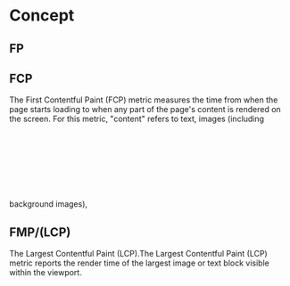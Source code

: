 # Concept

## FP
## FCP
The First Contentful Paint (FCP) metric measures the time from when the page starts loading to when any part of the page's content is rendered on the screen. For this metric, "content" refers to text, images (including background images), <svg> elements, or non-white <canvas> elements.

## FMP/(LCP)
The Largest Contentful Paint (LCP).The Largest Contentful Paint (LCP) metric reports the render time of the largest image or text block visible within the viewport.
